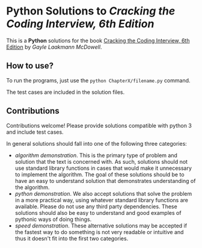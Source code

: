 # Python Solutions to *Cracking the Coding Interview, 6th Edition*

This is a **Python** solutions for the book [Cracking the Coding Interview, 6th Edition](https://www.careercup.com/book) by *Gayle Laakmann McDowell*.

## How to use?

To run the programs, just use the `python ChapterX/filename.py` command.

The test cases are included in the solution files.

## Contributions

Contributions welcome! Please provide solutions compatible with python 3 and include test cases.

In general solutions should fall into one of the following three categories:
 - *algorithm demonstration*.  This is the primary type of problem and solution that the text is concerned with. As
 such, solutions should not use standard library functions in cases that would make it unnecessary to implement the
 algorithm.  The goal of these solutions should be to have an easy to understand solution that demonstrates
 understanding of the algorithm.
 - *python demonstration*.  We also accept solutions that solve the problem in a more practical way, using whatever
 standard library functions are available.  Please do not use any third party dependencies.  These solutions should
 also be easy to understand and good examples of pythonic ways of doing things.
 - *speed demonstration*.  These alternative solutions may be accepted if the fastest way to do something is not very
 readable or intuitive and thus it doesn't fit into the first two categories.
